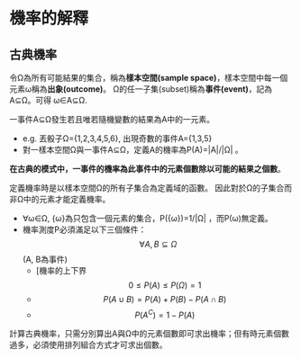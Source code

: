 # 機率的解釋

## 古典機率

令Ω為所有可能結果的集合，稱為**樣本空間\(sample space\)**，樣本空間中每一個元素ω稱為**出象\(outcome\)**。Ω的任一子集\(subset\)稱為**事件\(event\)**，記為A⊆Ω。可得 ω∈A⊆Ω. 

一事件A⊆Ω發生若且唯若隨機變數的結果為A中的一元素。

* e.g. 丟骰子Ω={1,2,3,4,5,6}, 出現奇數的事件A={1,3,5}
* 對一樣本空間Ω與一事件A⊆Ω，定義A的機率為P\(A\)=\|A\|/\|Ω\| 。

 **在古典的模式中，一事件的機率為此事件中的元素個數除以可能的結果之個數**。

定義機率時是以樣本空間Ω的所有子集合為定義域的函數。因此對於Ω的子集合而非Ω中的元素才能定義機率。

* ∀ω∈Ω, {ω}為只包含一個元素的集合，P\({ω}\)=1/\|Ω\| ，而P\(ω\)無定義。
* 機率測度P必須滿足以下三個條件： $$\forall A, B \subseteq \Omega$$ \(A, B為事件\)
  * \[機率的上下界$$0 \leq P(A) \leq P(\Omega) = 1$$ 
  * $$P(A \cup B) = P(A) + P(B) - P(A \cap B)$$ 
  * $$P(A^C) = 1 - P(A)$$

計算古典機率，只需分別算出A與Ω中的元素個數即可求出機率；但有時元素個數過多，必須使用排列組合方式才可求出個數。

